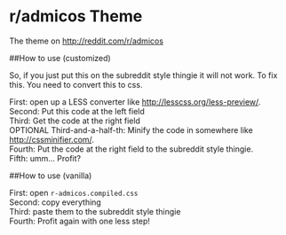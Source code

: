 # r/admicos Theme
The theme on http://reddit.com/r/admicos

##How to use (customized)

So, if you just put this on the subreddit style thingie it will not work. To
fix this. You need to convert this to css.

First: open up a LESS converter like http://lesscss.org/less-preview/.  
Second: Put this code at the left field  
Third: Get the code at the right field  
OPTIONAL Third-and-a-half-th: Minify the code in somewhere like http://cssminifier.com/.  
Fourth: Put the code at the right field to the subreddit style thingie.  
Fifth: umm... Profit?

##How to use (vanilla)

First: open `r-admicos.compiled.css`  
Second: copy everything  
Third: paste them to the subreddit style thingie  
Fourth: Profit again with one less step!  
